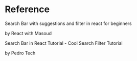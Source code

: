 # Reference

Search Bar with suggestions and filter in react for beginners

by React with Masoud

Search Bar in React Tutorial - Cool Search Filter Tutorial

by Pedro Tech